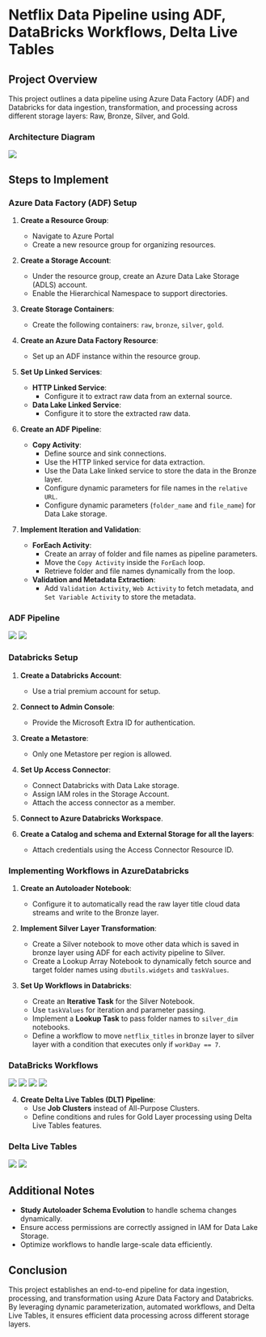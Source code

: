 # Netflix Data Pipeline using ADF, DataBricks Workflows, Delta Live Tables 

## Project Overview
This project outlines a data pipeline using Azure Data Factory (ADF) and Databricks for data ingestion, transformation, and processing across different storage layers: Raw, Bronze, Silver, and Gold.

### Architecture Diagram

<img src="Diagarams_and_Workflows/architecture.png">

## Steps to Implement

### Azure Data Factory (ADF) Setup
1. **Create a Resource Group**:
   - Navigate to Azure Portal
   - Create a new resource group for organizing resources.

2. **Create a Storage Account**:
   - Under the resource group, create an Azure Data Lake Storage (ADLS) account.
   - Enable the Hierarchical Namespace to support directories.

3. **Create Storage Containers**:
   - Create the following containers: `raw`, `bronze`, `silver`, `gold`.

4. **Create an Azure Data Factory Resource**:
   - Set up an ADF instance within the resource group.

5. **Set Up Linked Services**:
   - **HTTP Linked Service**:
     - Configure it to extract raw data from an external source.
   - **Data Lake Linked Service**:
     - Configure it to store the extracted raw data.

6. **Create an ADF Pipeline**:
   - **Copy Activity**:
     - Define source and sink connections.
     - Use the HTTP linked service for data extraction.
     - Use the Data Lake linked service to store the data in the Bronze layer.
     - Configure dynamic parameters for file names in the `relative URL`.
     - Configure dynamic parameters (`folder_name` and `file_name`) for Data Lake storage.
   
7. **Implement Iteration and Validation**:
   - **ForEach Activity**:
     - Create an array of folder and file names as pipeline parameters.
     - Move the `Copy Activity` inside the `ForEach` loop.
     - Retrieve folder and file names dynamically from the loop.
   - **Validation and Metadata Extraction**:
     - Add `Validation Activity`, `Web Activity` to fetch metadata, and `Set Variable Activity` to store the metadata.

### ADF Pipeline

<img src="Diagarams_and_Workflows/1_ADF.png">

<img src="Diagarams_and_Workflows/1.1_ADF.png">

### Databricks Setup
1. **Create a Databricks Account**:
   - Use a trial premium account for setup.

2. **Connect to Admin Console**:
   - Provide the Microsoft Extra ID for authentication.

3. **Create a Metastore**:
   - Only one Metastore per region is allowed.

4. **Set Up Access Connector**:
   - Connect Databricks with Data Lake storage.
   - Assign IAM roles in the Storage Account.
   - Attach the access connector as a member.

5. **Connect to Azure Databricks Workspace**.

6. **Create a Catalog and schema and External Storage for all the layers**:
   - Attach credentials using the Access Connector Resource ID.



### Implementing Workflows in AzureDatabricks
1. **Create an Autoloader Notebook**:
   - Configure it to automatically read the raw layer title cloud data streams and write to the Bronze layer.

2. **Implement Silver Layer Transformation**:
   - Create a Silver notebook to move other data which is saved in bronze layer using ADF for each activity pipeline to Silver.
   - Create a Lookup Array Notebook to dynamically fetch source and target folder names using `dbutils.widgets` and `taskValues`.

3. **Set Up Workflows in Databricks**:
   - Create an **Iterative Task** for the Silver Notebook.
   - Use `taskValues` for iteration and parameter passing.
   - Implement a **Lookup Task** to pass folder names to `silver_dim` notebooks.
   - Define a workflow to move `netflix_titles` in bronze layer to silver layer with a condition that executes only if `workDay == 7`.

### DataBricks Workflows

<img src="Diagarams_and_Workflows/2.1_Silver_dim_workflow.png">


<img src="Diagarams_and_Workflows/2.2_Silver_titles_workflow.png">


<img src="Diagarams_and_Workflows/2.3_workflow_runs.png">


<img src="Diagarams_and_Workflows/2.4_workflow_runs.png">



4. **Create Delta Live Tables (DLT) Pipeline**:
   - Use **Job Clusters** instead of All-Purpose Clusters.
   - Define conditions and rules for Gold Layer processing using Delta Live Tables features.


### Delta Live Tables

<img src="Diagarams_and_Workflows/3.1_Delta_live_table.png">


<img src="Diagarams_and_Workflows/3.2_Delta_Live_Tables.png">

## Additional Notes
- **Study Autoloader Schema Evolution** to handle schema changes dynamically.
- Ensure access permissions are correctly assigned in IAM for Data Lake Storage.
- Optimize workflows to handle large-scale data efficiently.

## Conclusion
This project establishes an end-to-end pipeline for data ingestion, processing, and transformation using Azure Data Factory and Databricks. By leveraging dynamic parameterization, automated workflows, and Delta Live Tables, it ensures efficient data processing across different storage layers.

